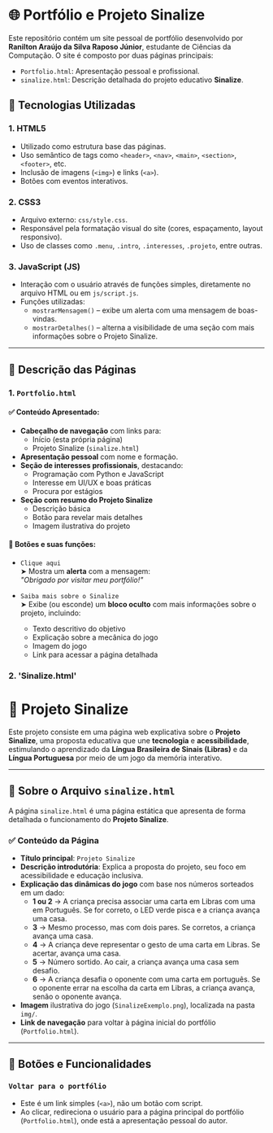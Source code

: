 # 🌐 Portfólio e Projeto Sinalize

Este repositório contém um site pessoal de portfólio desenvolvido por **Ranilton Araújo da Silva Raposo Júnior**, estudante de Ciências da Computação. O site é composto por duas páginas principais:

- `Portfolio.html`: Apresentação pessoal e profissional.
- `sinalize.html`: Descrição detalhada do projeto educativo **Sinalize**.

## 🔧 Tecnologias Utilizadas

### 1. **HTML5**
- Utilizado como estrutura base das páginas.
- Uso semântico de tags como `<header>`, `<nav>`, `<main>`, `<section>`, `<footer>`, etc.
- Inclusão de imagens (`<img>`) e links (`<a>`).
- Botões com eventos interativos.

### 2. **CSS3**
- Arquivo externo: `css/style.css`.
- Responsável pela formatação visual do site (cores, espaçamento, layout responsivo).
- Uso de classes como `.menu`, `.intro`, `.interesses`, `.projeto`, entre outras.

### 3. **JavaScript (JS)**
- Interação com o usuário através de funções simples, diretamente no arquivo HTML ou em `js/script.js`.
- Funções utilizadas:
  - `mostrarMensagem()` – exibe um alerta com uma mensagem de boas-vindas.
  - `mostrarDetalhes()` – alterna a visibilidade de uma seção com mais informações sobre o Projeto Sinalize.


---

## 📄 Descrição das Páginas

### 1. `Portfolio.html`

#### ✅ Conteúdo Apresentado:
- **Cabeçalho de navegação** com links para:
  - Início (esta própria página)
  - Projeto Sinalize (`sinalize.html`)
- **Apresentação pessoal** com nome e formação.
- **Seção de interesses profissionais**, destacando:
  - Programação com Python e JavaScript
  - Interesse em UI/UX e boas práticas
  - Procura por estágios
- **Seção com resumo do Projeto Sinalize**
  - Descrição básica
  - Botão para revelar mais detalhes
  - Imagem ilustrativa do projeto

#### 🔘 Botões e suas funções:

- `Clique aqui`  
  ➤ Mostra um **alerta** com a mensagem:  
  _"Obrigado por visitar meu portfólio!"_

- `Saiba mais sobre o Sinalize`  
  ➤ Exibe (ou esconde) um **bloco oculto** com mais informações sobre o projeto, incluindo:
  - Texto descritivo do objetivo
  - Explicação sobre a mecânica do jogo
  - Imagem do jogo
  - Link para acessar a página detalhada


### 2. 'Sinalize.html'

# 🧠 Projeto Sinalize

Este projeto consiste em uma página web explicativa sobre o **Projeto Sinalize**, uma proposta educativa que une **tecnologia** e **acessibilidade**, estimulando o aprendizado da **Língua Brasileira de Sinais (Libras)** e da **Língua Portuguesa** por meio de um jogo da memória interativo.

---

## 📄 Sobre o Arquivo `sinalize.html`

A página `sinalize.html` é uma página estática que apresenta de forma detalhada o funcionamento do **Projeto Sinalize**.

### ✅ Conteúdo da Página

- **Título principal**: `Projeto Sinalize`
- **Descrição introdutória**: Explica a proposta do projeto, seu foco em acessibilidade e educação inclusiva.
- **Explicação das dinâmicas do jogo** com base nos números sorteados em um dado:
  - **1 ou 2** → A criança precisa associar uma carta em Libras com uma em Português. Se for correto, o LED verde pisca e a criança avança uma casa.
  - **3** → Mesmo processo, mas com dois pares. Se corretos, a criança avança uma casa.
  - **4** → A criança deve representar o gesto de uma carta em Libras. Se acertar, avança uma casa.
  - **5** → Número sortido. Ao cair, a criança avança uma casa sem desafio.
  - **6** → A criança desafia o oponente com uma carta em português. Se o oponente errar na escolha da carta em Libras, a criança avança, senão o oponente avança.
- **Imagem** ilustrativa do jogo (`SinalizeExemplo.png`), localizada na pasta `img/`.
- **Link de navegação** para voltar à página inicial do portfólio (`Portfolio.html`).

---

## 🔘 Botões e Funcionalidades

### `Voltar para o portfólio`
- Este é um link simples (`<a>`), não um botão com script.
- Ao clicar, redireciona o usuário para a página principal do portfólio (`Portfolio.html`), onde está a apresentação pessoal do autor.



